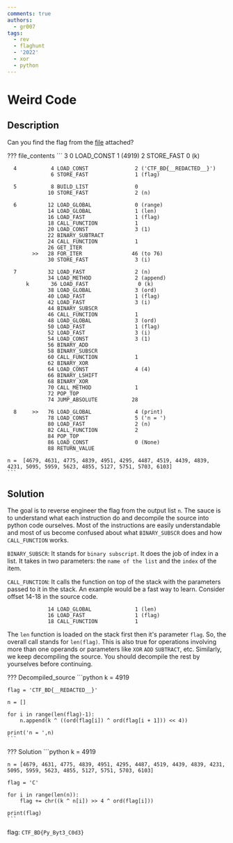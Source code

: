 ```yaml
---
comments: true
authors:
  - gr007
tags:
  - rev
  - flaghunt
  - '2022'
  - xor
  - python
---
```


# Weird Code

## Description

Can you find the flag from the [file](./chal.txt) attached?

??? file_contents
    ```
      3           0 LOAD_CONST               1 (4919)
                  2 STORE_FAST               0 (k)

      4           4 LOAD_CONST               2 ('CTF_BD{__REDACTED__}')
                  6 STORE_FAST               1 (flag)

      5           8 BUILD_LIST               0
                 10 STORE_FAST               2 (n)

      6          12 LOAD_GLOBAL              0 (range)
                 14 LOAD_GLOBAL              1 (len)
                 16 LOAD_FAST                1 (flag)
                 18 CALL_FUNCTION            1
                 20 LOAD_CONST               3 (1)
                 22 BINARY_SUBTRACT
                 24 CALL_FUNCTION            1
                 26 GET_ITER
            >>   28 FOR_ITER                46 (to 76)
                 30 STORE_FAST               3 (i)

      7          32 LOAD_FAST                2 (n)
                 34 LOAD_METHOD              2 (append)
          k       36 LOAD_FAST                0 (k)
                 38 LOAD_GLOBAL              3 (ord)
                 40 LOAD_FAST                1 (flag)
                 42 LOAD_FAST                3 (i)
                 44 BINARY_SUBSCR
                 46 CALL_FUNCTION            1
                 48 LOAD_GLOBAL              3 (ord)
                 50 LOAD_FAST                1 (flag)
                 52 LOAD_FAST                3 (i)
                 54 LOAD_CONST               3 (1)
                 56 BINARY_ADD
                 58 BINARY_SUBSCR
                 60 CALL_FUNCTION            1
                 62 BINARY_XOR
                 64 LOAD_CONST               4 (4)
                 66 BINARY_LSHIFT
                 68 BINARY_XOR
                 70 CALL_METHOD              1
                 72 POP_TOP
                 74 JUMP_ABSOLUTE           28

      8     >>   76 LOAD_GLOBAL              4 (print)
                 78 LOAD_CONST               5 ('n = ')
                 80 LOAD_FAST                2 (n)
                 82 CALL_FUNCTION            2
                 84 POP_TOP
                 86 LOAD_CONST               0 (None)
                 88 RETURN_VALUE

    n =  [4679, 4631, 4775, 4839, 4951, 4295, 4487, 4519, 4439, 4839, 4231, 5095, 5959, 5623, 4855, 5127, 5751, 5703, 6103]
    ```


## Solution

The goal is to reverse engineer the flag from the output list `n`. The sauce is to understand what each instruction do and decompile the source into python code ourselves. Most of the instructions are easily understandable and most of us become confused about what `BINARY_SUBSCR` does and how `CALL_FUNCTION` works.

`BINARY_SUBSCR`: It stands for `binary subscript`. It does the job of index in a list. It takes in two parameters: the `name of the list` and the `index` of the item.

`CALL_FUNCTION`: It calls the function on top of the stack with the parameters passed to it in the stack. An example would be a fast way to learn. Consider offset 14-18 in the source code.

```
             14 LOAD_GLOBAL              1 (len)
             16 LOAD_FAST                1 (flag)
             18 CALL_FUNCTION            1
```

The `len` function is loaded on the stack first then it's parameter `flag`. So, the overall call stands for `len(flag)`. This is also true for operations involving more than one operands or parameters like `XOR` `ADD` `SUBTRACT`, etc. Similarly, we keep decompiling the source. You should decompile the rest by yourselves before continuing.

??? Decompiled_source
    ```python
    k = 4919

    flag = 'CTF_BD{__REDACTED__}'

    n = []

    for i in range(len(flag)-1):
        n.append(k ^ ((ord(flag[i]) ^ ord(flag[i + 1])) << 4))

    print('n = ',n)
    ```

??? Solution
    ```python
    k = 4919

    n = [4679, 4631, 4775, 4839, 4951, 4295, 4487, 4519, 4439, 4839, 4231, 5095, 5959, 5623, 4855, 5127, 5751, 5703, 6103]

    flag = 'C'

    for i in range(len(n)):
        flag += chr((k ^ n[i]) >> 4 ^ ord(flag[i]))

    print(flag)
    ```

flag: `CTF_BD{Py_Byt3_C0d3}`

